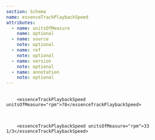 ```yaml
---
section: Schema
name: essenceTrackPlaybackSpeed
attributes:
  - name: unitsOfMeasure
    name: optional
  - name: source
    note: optional
  - name: ref
    note: optional
  - name: version
    note: optional
  - name: annotation
    note: optional
---
```

<pre>
  <code>
    &lt;essenceTrackPlaybackSpeed unitsOfMeasure=&quot;rpm&quot;&gt;78&lt;/essenceTrackPlaybackSpeed&gt;
  </code>
</pre>

<pre>
  <code>
    &lt;essenceTrackPlaybackSpeed unitsOfMeasure=&quot;rpm&quot;&gt;33 1/3&lt;/essenceTrackPlaybackSpeed&gt;
  </code>
</pre>
